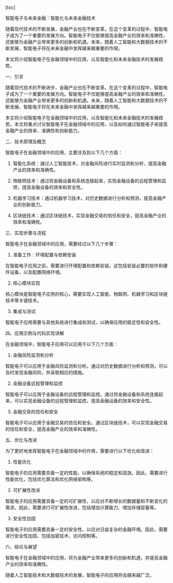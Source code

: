 
[toc]                    
                
                
智能电子与未来金融：智能化与未来金融技术

随着现代技术的不断发展，金融产业也在不断变革。在这个变革的过程中，智能电子成为了一个重要的发展方向。智能电子不仅能够提高金融产业的效率和准确性，还能够为金融产业带来更多的创新和机遇。未来，随着人工智能和大数据技术的不断发展，智能电子将在未来金融中发挥越来越重要的作用。

本文将介绍智能电子在金融领域中的应用，以及智能化和未来金融技术的发展趋势。

一、引言

随着现代技术的不断进步，金融产业也在不断变革。在这个变革的过程中，智能电子成为了一个重要的发展方向。智能电子不仅能够提高金融产业的效率和准确性，还能够为金融产业带来更多的创新和机遇。未来，随着人工智能和大数据技术的不断发展，智能电子将在未来金融中发挥越来越重要的作用。

本文将介绍智能电子在金融领域中的应用，以及智能化和未来金融技术的发展趋势。本文将重点讨论智能电子在金融领域中的应用，以及如何通过智能电子来提高金融产业的效率、准确性和创新能力。

二、技术原理及概念

智能电子在金融领域中的应用，主要涉及到以下几个方面：

1. 智能化系统：通过人工智能技术，对金融风险进行实时监测和分析，提高金融产业的效率和准确性。

2. 物联网技术：通过将金融设备和系统连接起来，实现金融设备的远程管理和监控，提高金融设备的效率和安全性。

3. 机器学习技术：通过机器学习技术，对历史数据进行分析和预测，提高金融产业的创新能力。

4. 区块链技术：通过区块链技术，实现金融交易的信任和安全，提高金融产业的效率和准确性。

三、实现步骤与流程

智能电子在金融领域中的应用，需要经过以下几个步骤：

1. 准备工作：环境配置与依赖安装

在智能电子应用之前，需要进行环境配置和依赖安装。这包括安装必要的软件和硬件设备，以及配置网络环境。

2. 核心模块实现

核心模块是智能电子应用的核心，需要实现人工智能、物联网、机器学习和区块链技术等关键技术。

3. 集成与测试

智能电子应用需要与其他系统进行集成和测试，以确保应用的稳定性和安全性。

四、应用示例与代码实现讲解

在金融领域中，智能电子应用可以应用于以下几个方面：

1. 金融风险监测和分析

智能电子可以应用于金融风险监测和分析。通过对历史数据进行分析和预测，可以及时发现金融风险，并采取相应的措施。

2. 金融设备远程管理和监控

智能电子可以应用于金融设备的远程管理和监控。通过将金融设备和系统连接起来，可以实现金融设备的远程管理和监控，提高金融设备的效率和安全性。

3. 金融交易的信任和安全

智能电子可以应用于金融交易的信任和安全。通过区块链技术，可以实现金融交易的信任和安全，提高金融产业的效率和准确性。

五、优化与改进

为了更好地发挥智能电子在金融领域中的作用，需要进行以下优化和改进：

1. 性能优化

智能电子的应用需要具备一定的性能，以确保系统的稳定和高效。因此，需要进行性能优化，包括优化算法和优化网络架构等。

2. 可扩展性改进

智能电子的应用需要具备一定的可扩展性，以应对不断增长的数据量和不断变化的需求。因此，需要进行可扩展性改进，包括增加计算能力、增加存储容量等。

3. 安全性加固

智能电子的应用需要具备一定的安全性，以应对日益复杂的金融环境。因此，需要进行安全性加固，包括加密技术、访问控制等。

六、结论与展望

智能电子在金融领域中的应用，将为金融产业带来更多的创新和机遇，并提高金融产业的效率和准确性。

随着人工智能技术和大数据技术的发展，智能电子的应用将会越来越广泛。

